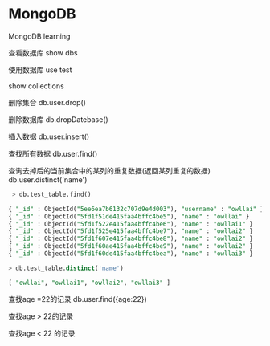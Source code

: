 # MongoDB
MongoDB learning

查看数据库
show dbs

使用数据库
use test

show collections

删除集合
db.user.drop()

删除数据库
db.dropDatebase()

插入数据
db.user.insert()

查找所有数据
db.user.find()

查询去掉后的当前集合中的某列的重复数据(返回某列重复的数据)
db.user.distinct('name')

```sql
 > db.test_table.find()

{ "_id" : ObjectId("5ee6ea7b6132c707d9e4d003"), "username" : "owllai" }
{ "_id" : ObjectId("5fd1f51de415faa4bffc4be5"), "name" : "owllai" }
{ "_id" : ObjectId("5fd1f522e415faa4bffc4be6"), "name" : "owllai1" }
{ "_id" : ObjectId("5fd1f525e415faa4bffc4be7"), "name" : "owllai2" }
{ "_id" : ObjectId("5fd1f607e415faa4bffc4be8"), "name" : "owllai2" }
{ "_id" : ObjectId("5fd1f60ae415faa4bffc4be9"), "name" : "owllai2" }
{ "_id" : ObjectId("5fd1f60de415faa4bffc4bea"), "name" : "owllai3" }

> db.test_table.distinct('name')

[ "owllai", "owllai1", "owllai2", "owllai3" ]

```

查找age =22的记录
db.user.find({age:22})

查找age > 22的记录

查找age < 22 的记录